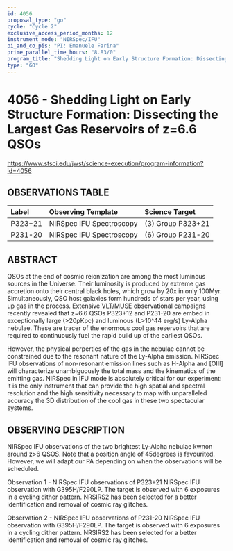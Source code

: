 ```yaml
---
id: 4056
proposal_type: "go"
cycle: "Cycle 2"
exclusive_access_period_months: 12
instrument_mode: "NIRSpec/IFU"
pi_and_co_pis: "PI: Emanuele Farina"
prime_parallel_time_hours: "8.83/0"
program_title: "Shedding Light on Early Structure Formation: Dissecting the Largest Gas Reservoirs of z=6.6 QSOs"
type: "GO"
---
```

# 4056 - Shedding Light on Early Structure Formation: Dissecting the Largest Gas Reservoirs of z=6.6 QSOs
https://www.stsci.edu/jwst/science-execution/program-information?id=4056
## OBSERVATIONS TABLE
| Label      | Observing Template         | Science Target      |
| :--------- | :------------------------- | :------------------ |
| P323+21    | NIRSpec IFU Spectroscopy   | (3) Group P323+21   |
| P231-20    | NIRSpec IFU Spectroscopy   | (6) Group P231-20   |

## ABSTRACT
QSOs at the end of cosmic reionization are among the most luminous sources in the Universe. Their luminosity is produced by extreme gas accretion onto their central black holes, which grow by 20x in only 100Myr. Simultaneously, QSO host galaxies form hundreds of stars per year, using up gas in the process. Extensive VLT/MUSE observational campaigns recently revealed that z=6.6 QSOs P323+12 and P231-20 are embed in exceptionally large (>20pKpc) and luminous (L>10^44 erg/s) Ly-Alpha nebulae. These are tracer of the enormous cool gas reservoirs that are required to continuously fuel the rapid build up of the earliest QSOs.

However, the physical perperties of the gas in the nebulae cannot be constrained due to the resonant nature of the Ly-Alpha emission. NIRSpec IFU observations of non-resonant emission lines such as H-Alpha and [OIII] will characterize unambiguously the total mass and the kinematics of the emitting gas. NIRSpec in IFU mode is absolutely critical for our experiment: it is the only instrument that can provide the high spatial and spectral resolution and the high sensitivity necessary to map with unparalleled accuracy the 3D distribution of the cool gas in these two spectacular systems.

## OBSERVING DESCRIPTION
NIRSpec IFU observations of the two brightest Ly-Alpha nebulae kwnon around z>6 QSOS.
Note that a position angle of 45degrees is favourited. However, we will adapt our PA depending on when the observations will be scheduled.

Observation 1 - NIRSpec IFU observations of P323+21
NIRSpec IFU observation with G395H/F290LP.
The target is observed with 6 exposures in a cycling dither pattern.
NRSIRS2 has been selected for a better identification and removal of cosmic ray glitches.

Observation 2 - NIRSpec IFU observations of P231-20
NIRSpec IFU observation with G395H/F290LP.
The target is observed with 6 exposures in a cycling dither pattern.
NRSIRS2 has been selected for a better identification and removal of cosmic ray glitches.